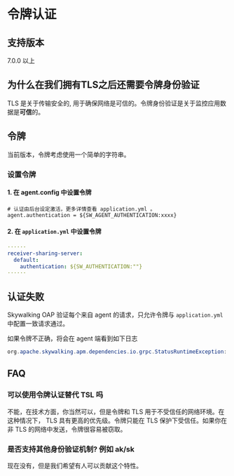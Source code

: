 # 令牌认证

## 支持版本

7.0.0 以上

## 为什么在我们拥有TLS之后还需要令牌身份验证

TLS 是关于传输安全的, 用于确保网络是可信的。令牌身份验证是关于监控应用数据是**可信**的。

## 令牌

当前版本，令牌考虑使用一个简单的字符串。

### 设置令牌

#### 1. 在 agent.config 中设置令牌

```properties
# 认证由后台设定激活，更多详情查看 application.yml 。
agent.authentication = ${SW_AGENT_AUTHENTICATION:xxxx}
```

#### 2. 在 `application.yml` 中设置令牌

```yaml
······
receiver-sharing-server:
  default:
    authentication: ${SW_AUTHENTICATION:""}
······
```

## 认证失败

Skywalking OAP 验证每个来自 agent 的请求，只允许令牌与 `application.yml` 中配置一致请求通过。

如果令牌不正确，将会在 agent 端看到如下日志

```java
org.apache.skywalking.apm.dependencies.io.grpc.StatusRuntimeException: PERMISSION_DENIED
```

## FAQ

### 可以使用令牌认证替代 TSL 吗

不能，在技术方面，你当然可以，但是令牌和 TLS 用于不受信任的网络环境。在这种情况下， TLS 具有更高的优先级。令牌只能在 TLS 保护下受信任。如果你在 非 TLS 的网络中发送，令牌很容易被窃取。

### 是否支持其他身份验证机制? 例如 ak/sk

现在没有，但是我们希望有人可以贡献这个特性。
